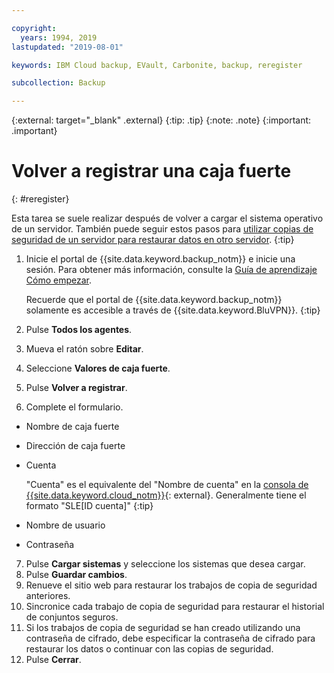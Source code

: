 ```yaml
---

copyright:
  years: 1994, 2019
lastupdated: "2019-08-01"

keywords: IBM Cloud backup, EVault, Carbonite, backup, reregister

subcollection: Backup

---
```

{:external: target="_blank" .external}
{:tip: .tip}
{:note: .note}
{:important: .important}

# Volver a registrar una caja fuerte
{: #reregister}

Esta tarea se suele realizar después de volver a cargar el sistema operativo de un servidor. También puede seguir estos pasos para [utilizar copias de seguridad de un servidor para restaurar datos en otro servidor](/docs/infrastructure/Backup?topic=Backup-restorefromotherVSI).
{:tip}

1. Inicie el portal de {{site.data.keyword.backup_notm}} e inicie una sesión. Para obtener más información, consulte la [Guía de aprendizaje Cómo empezar](/docs/infrastructure/Backup?topic=Backup-getting-started#getting-started).

   Recuerde que el portal de {{site.data.keyword.backup_notm}} solamente es accesible a través de {{site.data.keyword.BluVPN}}.
   {:tip}
2. Pulse **Todos los agentes**.
3. Mueva el ratón sobre **Editar**.
4. Seleccione **Valores de caja fuerte**.
5. Pulse **Volver a registrar**.
6. Complete el formulario.
  - Nombre de caja fuerte
  - Dirección de caja fuerte
  - Cuenta

    "Cuenta" es el equivalente del "Nombre de cuenta" en la [consola de {{site.data.keyword.cloud_notm}}](https://{DomainName}/classic/storage/backup){: external}. Generalmente tiene el formato "SLE[ID cuenta]"
    {:tip}
  - Nombre de usuario
  - Contraseña
7. Pulse **Cargar sistemas** y seleccione los sistemas que desea cargar.
8. Pulse **Guardar cambios**.
9. Renueve el sitio web para restaurar los trabajos de copia de seguridad anteriores.
10. Sincronice cada trabajo de copia de seguridad para restaurar el historial de conjuntos seguros.
11. Si los trabajos de copia de seguridad se han creado utilizando una contraseña de cifrado, debe especificar la contraseña de cifrado para restaurar los datos o continuar con las copias de seguridad.
12. Pulse **Cerrar**.
